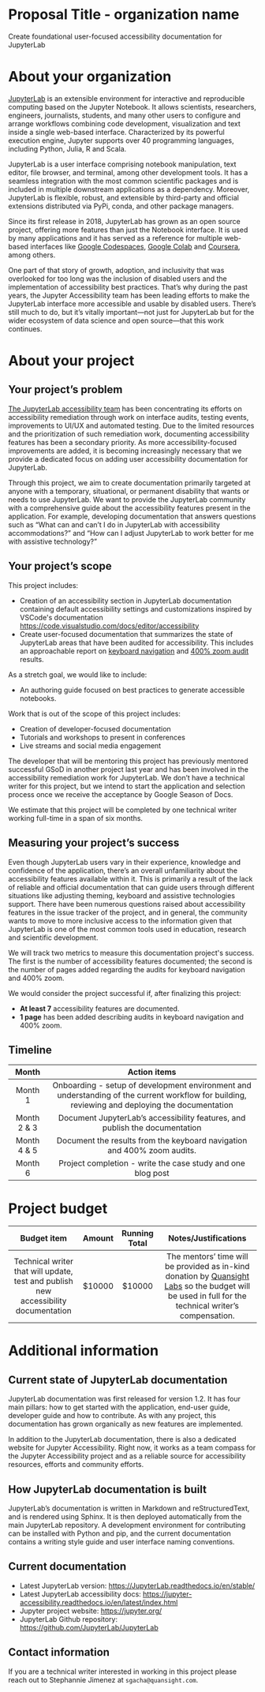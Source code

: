 # Proposal Title - organization name

<!---
Your proposal title should be short and specific. “Update ORGNAME Contributor Guide” is a good proposal title. “Documentation Improvements” is too vague; “Update Sections 5,7,23,99 of Contributor Guide, Create FAQ, and Create Style Guide” is too long.
-->

Create foundational user-focused accessibility documentation for JupyterLab

# About your organization

<!---
In this section, tell us about your organization or project in a few short paragraphs. What problem does your project solve? Who are your users and contributors? How long has your organization or project been in existence? Give some context to help us understand why funding your proposal would create a positive impact in open source and the world.
-->

[JupyterLab](https://jupyter.org/) is an extensible environment for interactive and reproducible computing based on the Jupyter Notebook. It allows scientists, researchers, engineers, journalists, students, and many other users to configure and arrange workflows combining code development, visualization and text inside a single web-based interface. Characterized by its powerful execution engine, Jupyter supports over 40 programming languages, including Python, Julia, R and Scala.

JupyterLab is a user interface comprising notebook manipulation, text editor, file browser, and terminal, among other development tools. It has a seamless integration with the most common scientific packages and is included in multiple downstream applications as a dependency. Moreover, JupyterLab is flexible, robust, and extensible by third-party and official extensions distributed via PyPi, conda, and other package managers.

Since its first release in 2018, JupyterLab has grown as an open source project, offering more features than just the Notebook interface. It is used by many applications and it has served as a reference for multiple web-based interfaces like [Google Codespaces](https://github.com/features/codespaces), [Google Colab](https://colab.research.google.com/) and [Coursera](https://coursera.org/), among others.

One part of that story of growth, adoption, and inclusivity that was overlooked for too long was the inclusion of disabled users and the implementation of accessibility best practices. That’s why during the past years, the Jupyter Accessibility team has been leading efforts to make the JupyterLab interface more accessible and usable by disabled users. There’s still much to do, but it’s vitally important—not just for JupyterLab but for the wider ecosystem of data science and open source—that this work continues.

# About your project

## Your project’s problem

<!---
Tell us about the problem your project will help solve. Why is it important to your organization or project to solve this problem?
-->

[The JupyterLab accessibility team](https://jupyter-accessibility.readthedocs.io/en/latest/index.html) has been concentrating its efforts on accessibility remediation through work on interface audits, testing events, improvements to UI/UX and automated testing. Due to the limited resources and the prioritization of such remediation work, documenting accessibility features has been a secondary priority. As more accessibility-focused improvements are added, it is becoming increasingly necessary that we provide a dedicated focus on adding user accessibility documentation for JupyterLab.

Through this project, we aim to create documentation primarily targeted at anyone with a temporary, situational, or permanent disability that wants or needs to use JupyterLab. We want to provide the JupyterLab community with a comprehensive guide about the accessibility features present in the application. For example, developing documentation that answers questions such as “What can and can’t I do in JupyterLab with accessibility accommodations?” and “How can I adjust JupyterLab to work better for me with assistive technology?”

## Your project’s scope

<!---
Tell us about what documentation your organization will create, update, or improve. If some work is deliberately not being done, include that information as well. Include a time estimate, and whether you have already identified organization volunteers and a technical writer to work with your project.
-->

This project includes:

- Creation of an accessibility section in JupyterLab documentation containing default accessibility settings and customizations inspired by VSCode's documentation https://code.visualstudio.com/docs/editor/accessibility
- Create user-focused documentation that summarizes the state of JupyterLab areas that have been audited for accessibility. This includes an approachable report on [keyboard navigation](https://github.com/jupyterlab/jupyterlab/issues/9399) and [400% zoom audit](https://github.com/Quansight-Labs/jupyterlab-accessible-themes/issues/34) results.

As a stretch goal, we would like to include:

- An authoring guide focused on best practices to generate accessible notebooks.

Work that is out of the scope of this project includes:

- Creation of developer-focused documentation
- Tutorials and workshops to present in conferences
- Live streams and social media engagement

The developer that will be mentoring this project has previously mentored successful GSoD in another project last year and has been involved in the accessibility remediation work for JupyterLab. We don’t have a technical writer for this project, but we intend to start the  application and selection process once we receive the acceptance by Google Season of Docs.

We estimate that this project will be completed by one technical writer working full-time in a span of six months.

## Measuring your project’s success

<!---
How will you know that your new documentation has helped solve your problem? What metrics will you use, and how will you track them?
-->

Even though JupyterLab users vary in their experience, knowledge and confidence of the application, there’s an overall unfamiliarity about the accessibility features available within it. This is primarily a result of the lack of reliable and official documentation that can guide users through different situations like adjusting theming, keyboard and assistive technologies support. There have been numerous questions raised about accessibility features in the issue tracker of the project, and in general, the community wants to move to more inclusive access to the information given that JupyterLab is one of the most common tools used in education, research and scientific development.

We will track two metrics to measure this documentation project's success. The first is the number of accessibility features documented; the second is the number of pages added regarding the audits for keyboard navigation and 400% zoom.

We would consider the project successful if, after finalizing this project:

- **At least 7** accessibility features are documented.
- **1 page** has been added describing audits in keyboard navigation and 400% zoom.

## Timeline

<!---
How long do you estimate this work will take? Are you able to break down the tech writer tasks by month/week?
The project overall will take approximately six months to complete. Once we have the technical writer in the team, we’ll spend the time as follows,
-->

| Month   | Action items |
| :--:    |      :---:   |
| Month 1 | Onboarding - setup of development environment and understanding of the current workflow for building, reviewing and deploying the documentation |
| Month 2 & 3 | Document JupyterLab’s accessibility features, and publish the documentation |
| Month 4 & 5 | Document the results from the keyboard navigation and 400% zoom audits. |
| Month 6 | Project completion - write the case study and one blog post |


# Project budget

<!---
You can include your budget in your proposal, or as a separate link. If your budget is fewer than ten items, we recommend including it in your proposal.
All budgets should be in US dollars. We expect grants to range from US$5000 to US$15000; if your project is outside of that range, please provide additional information to justify your budget.
We expect the bulk of your budget (60-70% minimum) to be allocated to the technical writer working on your project. We recommend budgeting on a per-project basis wherever possible.
We expect open source projects to use open source tools whenever possible; if your project absolutely requires funds for proprietary software licenses or support, please include a justification for the amount.
Other possible expenses include:
Design work to create branding, logos, templates, or other design assets for your documentation site
Minimal amounts (<US$200) for project swag (t-shirts or stickers for your participants). If you use the Season of Docs logo, it must be accompanied by your project or organization logo or name. Your swag may not use the name Google.
Minimal stipends for volunteers who take on considerable mentorship or guidance roles in the project (we recommend no more than $500 per volunteer, please)
Downstream donations to other open source projects should be no more than 10% of your budget total.
Include other budget items as needed, along with justification for the amount sought. Expense justifications should highlight how the expenditure will contribute to the success of the project as a whole.
-->

| Budget item | Amount | Running Total | Notes/Justifications |
| :--:    |      :---:   | :--:    |      :---:   |
| Technical writer that will update, test and publish new accessibility documentation |$10000 |$10000 |The mentors’ time will be provided as in-kind donation by [Quansight Labs](https://labs.quansight.org/) so the budget will be used in full for the technical writer’s compensation. |

# Additional information

<!--
Include here any additional information that is relevant to your proposal.
Previous experience with technical writers or documentation: If you or any of your mentors have worked with technical writers before, or have developed documentation, mention this in your application. Describe the documentation that you produced and the ways in which you worked with the technical writer. For example, describe any review processes that you used, or how the technical writer's skills were useful to your project. Explain how this previous experience may help you to work with a technical writer in Season of Docs.
-->

## Current state of JupyterLab documentation

JupyterLab documentation was first released for version 1.2. It has four main pillars: how to get started with the application, end-user guide, developer guide and how to contribute. As with any project, this documentation has grown organically as new features are implemented.

In addition to the JupyterLab documentation, there is also a dedicated website for Jupyter Accessibility. Right now, it works as a team compass for the Jupyter Accessibility project and as a reliable source for accessibility resources, efforts and community efforts.

## How JupyterLab documentation is built
JupyterLab’s documentation is written in Markdown and reStructuredText, and is rendered using Sphinx. It is then deployed automatically from the main JupyterLab repository. A development environment for contributing can be installed with Python and pip, and the current documentation contains a writing style guide and user interface naming conventions.

## Current documentation

- Latest JupyterLab version: https://JupyterLab.readthedocs.io/en/stable/
- Latest JupyterLab accessibility docs: https://jupyter-accessibility.readthedocs.io/en/latest/index.html
- Jupyter project website: https://jupyter.org/
- JupyterLab Github repository: https://github.com/JupyterLab/JupyterLab

## Contact information

If you are a technical writer interested in working in this project please reach out to Stephannie Jimenez at `sgacha@quansight.com`.
